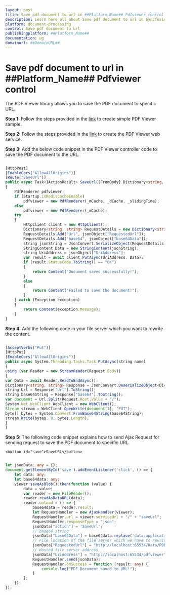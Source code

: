 ```yaml
---
layout: post
title: Save pdf document to url in ##Platform_Name## Pdfviewer control | Syncfusion
description: Learn here all about Save pdf document to url in Syncfusion ##Platform_Name## Pdfviewer control of Syncfusion Essential JS 2 and more.
platform: document-processing
control: Save pdf document to url
publishingplatform: ##Platform_Name##
documentation: ug
domainurl: ##DomainURL##
---
```


# Save pdf document to url in ##Platform_Name## Pdfviewer control

The PDF Viewer library allows you to save the PDF document to specific URL.

**Step 1:** Follow the steps provided in the [link](https://ej2.syncfusion.com/documentation/pdfviewer/getting-started/) to create simple PDF Viewer sample.

**Step 2:** Follow the steps provided in the [link](https://ej2.syncfusion.com/documentation/pdfviewer/how-to/create-pdfviewer-service/) to create the PDF Viewer web service.

**Step 3:** Add the below code snippet in the PDF Viewer controller code to save the PDF document to the URL.

```ts

[HttpPost]
[EnableCors("AllowAllOrigins")]
[Route("SaveUrl")]
public async Task<IActionResult> SaveUrl([FromBody] Dictionary<string, string> jsonObject)
{
    PdfRenderer pdfviewer;
    if (Startup.isRedisCacheEnable)
        pdfviewer = new PdfRenderer(_mCache, _dCache, _slidingTime);
    else
        pdfviewer = new PdfRenderer(_mCache);
    try
    {
        HttpClient client = new HttpClient();
        Dictionary<string, string> RequestDetails = new Dictionary<string, string>();
        RequestDetails.Add("Url", jsonObject["RequestedUrl"]);
        RequestDetails.Add("base64", jsonObject["base64Data"]);
        string jsonString = JsonConvert.SerializeObject(RequestDetails);
        StringContent Data = new StringContent(jsonString);
        string UriAddress = jsonObject["UriAddress"];
        var result = await client.PutAsync(UriAddress, Data);
        if (result.StatusCode.ToString() == "OK")
        {
            return Content("Document saved successfully!");
        }
        else
        {
            return Content("Failed to save the document!");
        }
    } catch (Exception exception)
    {
        return Content(exception.Message);
    }
}

```

**Step 4:** Add the following code in your file server which you want to rewrite the content.

```ts

[AcceptVerbs("Put")]
[HttpPut]
[EnableCors("AllowAllOrigins")]
public async System.Threading.Tasks.Task PutAsync(string name)
{
using (var Reader = new StreamReader(Request.Body))
{
var Data = await Reader.ReadToEndAsync();
Dictionary<string, string> Response = JsonConvert.DeserializeObject<Dictionary<string,string>>(Data);
string Url = Response["Url"].ToString();
string base64String = Response["base64"].ToString();
var document = Url.Split(Request.Host.Value + "/");
System.Net.WebClient WebClient = new WebClient();
Stream stream = WebClient.OpenWrite(document[1], "PUT");
byte[] bytes = System.Convert.FromBase64String(base64String);
stream.Write(bytes, 0, bytes.Length);
}
}

```

**Step 5:** The following code snippet explains how to send Ajax Request for sending request to save the PDF document to specific URL.

```
<button id="save">SaveURL</button>
```

```ts

let jsonData: any = {};
document.getElementById('save').addEventListener('click', () => {
    let data: any;
    let base64data: any;
    viewer.saveAsBlob().then(function (value) {
        data = value;
        var reader = new FileReader();
        reader.readAsDataURL(data);
        reader.onload = () => {
            base64data = reader.result;
            let RequestHandler = new AjaxHandler(viewer);
            RequestHandler.url = viewer.serviceUrl + "/" + "saveUrl";
            RequestHandler.responseType = "json";
            jsonData["action"] = 'SaveUrl';
            // base64 string
            jsonData["base64Data"] = base64data.replace('data:application/pdf;base64,', '');
            // File location of the file server which we have to rewrite the content
            jsonData["RequestedUrl"] = "http://localhost:65534/Data/PDF_Succinctly.pdf";
            // Hosted file server address
            jsonData["UriAddress"] = "http://localhost:65534/pdfviewer";
            RequestHandler.send(jsonData);
            RequestHandler.onSuccess = function (result: any) {
                console.log("PDF Document saved to URL!");
            }
        };
    });
});

```